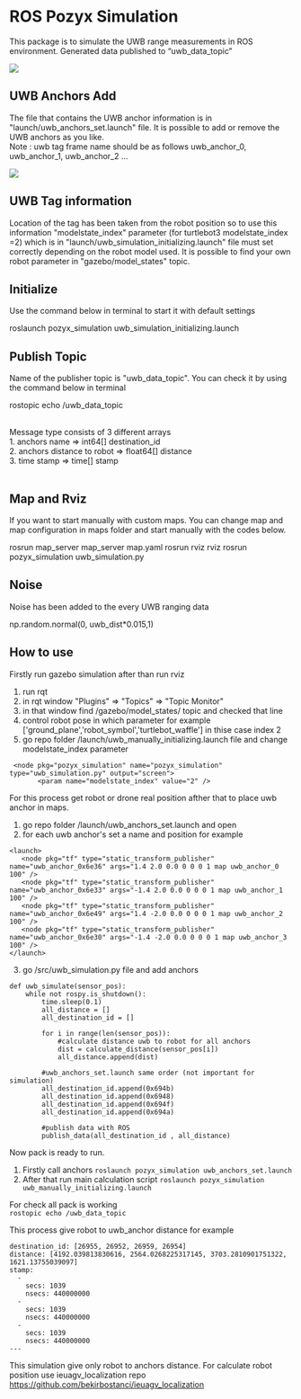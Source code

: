 # ROS Pozyx Simulation
This package is to simulate the UWB range measurements in ROS environment. Generated data published to “uwb_data_topic” 

![](https://raw.githubusercontent.com/bekirbostanci/ros_pozyx_simulation/master/docs/1.png)

## UWB Anchors Add
The file that contains the UWB anchor information is in "launch/uwb_anchors_set.launch" file. It is possible to add or remove the UWB anchors as you like. </br>
Note : uwb tag frame name should be as follows uwb_anchor_0, uwb_anchor_1, uwb_anchor_2 ...

![](https://raw.githubusercontent.com/bekirbostanci/ros_pozyx_simulation/master/docs/2.png)


## UWB Tag information
Location of the tag has been taken from the robot position so to use this information "modelstate_index" parameter (for turtlebot3 modelstate_index =2) which is in "launch/uwb_simulation_initializing.launch" file must set correctly depending on the robot model used. It is possible to find your own robot parameter in "gazebo/model_states" topic.


## Initialize
Use the command below in terminal to start it with default settings

roslaunch pozyx_simulation uwb_simulation_initializing.launch


## Publish Topic
Name of the publisher topic is "uwb_data_topic". You can check it by using the command below in terminal

rostopic echo /uwb_data_topic

</br>
Message type consists of 3 different arrays <br>
1. anchors name => int64[] destination_id</br>
2. anchors distance to robot => float64[] distance</br>
3. time stamp => time[] stamp</br>

</br>

## Map and Rviz
If you want to start manually with custom maps. You can change map and map configuration in maps folder and start manually with the codes below.

rosrun map_server map_server map.yaml
rosrun rviz rviz
rosrun pozyx_simulation uwb_simulation.py

## Noise 
Noise has been added to the every UWB ranging data </br> 

np.random.normal(0, uwb_dist*0.015,1)

## How to use 
Firstly run gazebo simulation after than run rviz
1. run rqt 
2. in rqt window "Plugins" => "Topics" => "Topic Monitor" 
3. in that window find /gazebo/model_states/ topic and checked that line 
4. control robot pose in which parameter  for example ['ground_plane','robot_symbol','turtlebot_waffle'] in thise case index 2 
5. go repo folder /launch/uwb_manually_initializing.launch file and change modelstate_index parameter 
 ```
  <node pkg="pozyx_simulation" name="pozyx_simulation"  type="uwb_simulation.py" output="screen">
        <param name="modelstate_index" value="2" />
```
For this process get robot or drone real position afther that to place uwb anchor in maps. 
1. go repo folder /launch/uwb_anchors_set.launch and open 
2. for each uwb anchor's set a name and position for example 
```
<launch>
   <node pkg="tf" type="static_transform_publisher" name="uwb_anchor_0x6e36" args="1.4 2.0 0.0 0 0 0 1 map uwb_anchor_0 100" />
   <node pkg="tf" type="static_transform_publisher" name="uwb_anchor_0x6e33" args="-1.4 2.0 0.0 0 0 0 1 map uwb_anchor_1 100" />
   <node pkg="tf" type="static_transform_publisher" name="uwb_anchor_0x6e49" args="1.4 -2.0 0.0 0 0 0 1 map uwb_anchor_2 100" />   
   <node pkg="tf" type="static_transform_publisher" name="uwb_anchor_0x6e30" args="-1.4 -2.0 0.0 0 0 0 1 map uwb_anchor_3 100" />
</launch>
```
3. go /src/uwb_simulation.py file and add anchors 

```
def uwb_simulate(sensor_pos):
    while not rospy.is_shutdown():
        time.sleep(0.1)
        all_distance = [] 
        all_destination_id = []

        for i in range(len(sensor_pos)):
            #calculate distance uwb to robot for all anchors 
            dist = calculate_distance(sensor_pos[i])   
            all_distance.append(dist) 
        
        #uwb_anchors_set.launch same order (not important for simulation)
        all_destination_id.append(0x694b)
        all_destination_id.append(0x6948)
        all_destination_id.append(0x694f)
        all_destination_id.append(0x694a)
            
        #publish data with ROS             
        publish_data(all_destination_id , all_distance)  
```

Now pack is ready to run.  
1. Firstly call anchors 
`roslaunch pozyx_simulation uwb_anchors_set.launch `
2. After that run main calculation script 
`roslaunch pozyx_simulation uwb_manually_initializing.launch`

For check all pack is working  
`rostopic echo /uwb_data_topic` 

This process give robot to uwb_anchor distance for example 
```
destination_id: [26955, 26952, 26959, 26954]
distance: [4192.039813830616, 2564.0268225317145, 3703.2810901751322, 1621.13755039097]
stamp: 
  - 
    secs: 1039
    nsecs: 440000000
  - 
    secs: 1039
    nsecs: 440000000
  - 
    secs: 1039
    nsecs: 440000000
---
```

This simulation give only robot to anchors distance. For calculate robot position use ieuagv_localization repo
https://github.com/bekirbostanci/ieuagv_localization
